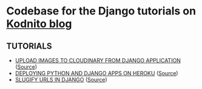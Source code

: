 # Codebase for the Django tutorials on [Kodnito blog](https://kodnito.com/)

## TUTORIALS
* [UPLOAD IMAGES TO CLOUDINARY FROM DJANGO APPLICATION](https://www.kodnito.com/posts/upload-images-cloudinary-django-application/) ([Source](https://github.com/kodnito/kodnito-django-tutorials/tree/master/upload-to-cloudinary))
* [DEPLOYING PYTHON AND DJANGO APPS ON HEROKU](https://www.kodnito.com/posts/deploying-python-and-django-apps-on-heroku/) ([Source](https://github.com/kodnito/kodnito-django-tutorials/tree/master/django-apps-on-heroku))
* [SLUGIFY URLS IN DJANGO](https://www.kodnito.com/posts/slugify-urls-django/) ([Source](https://github.com/kodnito/kodnito-django-tutorials/tree/master/django_slugify))